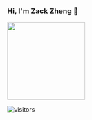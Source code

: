 ### Hi, I'm Zack Zheng 👋

<a href="https://github.com/ZackZheng-xy">
  <!-- <img height="180em" src="https://github-readme-stats.vercel.app/api?username=ZackZheng-xy&theme=buefy&show_icons=true" /> -->
  <img height="180em" src="https://github-readme-stats.vercel.app/api/top-langs/?username=ZackZheng-xy&theme=buefy&layout=compact" />
</a>   


![visitors](https://visitor-badge.glitch.me/badge?page_id=ZackZheng-xy.ZackZheng-xy)
